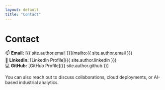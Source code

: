 ```yaml
---
layout: default
title: "Contact"
---
```


# Contact

📫 **Email:** [{{ site.author.email }}](mailto:{{ site.author.email }})  
💼 **LinkedIn:** [LinkedIn Profile]({{ site.author.linkedin }})  
💻 **GitHub:** [GitHub Profile]({{ site.author.github }})  

You can also reach out to discuss collaborations, cloud deployments, or AI-based industrial analytics.

